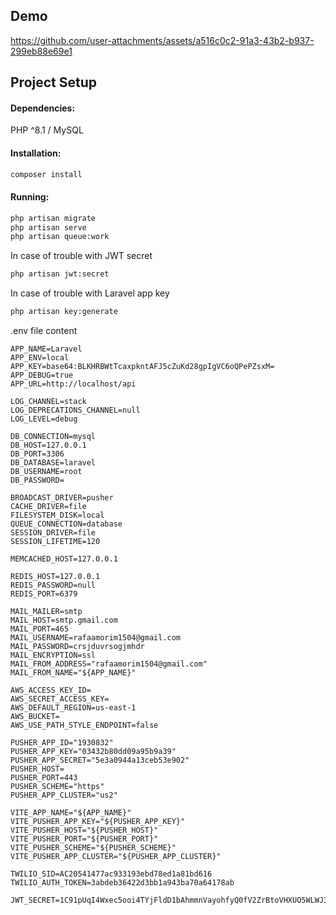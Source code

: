 ## Demo

https://github.com/user-attachments/assets/a516c0c2-91a3-43b2-b937-299eb88e69e1

## Project Setup

#### Dependencies:

PHP ^8.1 / MySQL

#### Installation: 

```sh
composer install
```
#### Running: 
```sh
php artisan migrate
php artisan serve
php artisan queue:work
```

In case of trouble with JWT secret
```sh
php artisan jwt:secret
```

In case of trouble with Laravel app key
```sh
php artisan key:generate
```

.env file content

```
APP_NAME=Laravel
APP_ENV=local
APP_KEY=base64:BLKHRBWtTcaxpkntAFJ5cZuKd28gpIgVC6oQPePZsxM=
APP_DEBUG=true
APP_URL=http://localhost/api

LOG_CHANNEL=stack
LOG_DEPRECATIONS_CHANNEL=null
LOG_LEVEL=debug

DB_CONNECTION=mysql
DB_HOST=127.0.0.1
DB_PORT=3306
DB_DATABASE=laravel
DB_USERNAME=root
DB_PASSWORD=

BROADCAST_DRIVER=pusher
CACHE_DRIVER=file
FILESYSTEM_DISK=local
QUEUE_CONNECTION=database
SESSION_DRIVER=file
SESSION_LIFETIME=120

MEMCACHED_HOST=127.0.0.1

REDIS_HOST=127.0.0.1
REDIS_PASSWORD=null
REDIS_PORT=6379

MAIL_MAILER=smtp
MAIL_HOST=smtp.gmail.com
MAIL_PORT=465
MAIL_USERNAME=rafaamorim1504@gmail.com
MAIL_PASSWORD=crsjduvrsogjmhdr
MAIL_ENCRYPTION=ssl
MAIL_FROM_ADDRESS="rafaamorim1504@gmail.com"
MAIL_FROM_NAME="${APP_NAME}"

AWS_ACCESS_KEY_ID=
AWS_SECRET_ACCESS_KEY=
AWS_DEFAULT_REGION=us-east-1
AWS_BUCKET=
AWS_USE_PATH_STYLE_ENDPOINT=false

PUSHER_APP_ID="1930832"
PUSHER_APP_KEY="03432b80dd09a95b9a39"
PUSHER_APP_SECRET="5e3a0944a13ceb53e902"
PUSHER_HOST=
PUSHER_PORT=443
PUSHER_SCHEME="https"
PUSHER_APP_CLUSTER="us2"

VITE_APP_NAME="${APP_NAME}"
VITE_PUSHER_APP_KEY="${PUSHER_APP_KEY}"
VITE_PUSHER_HOST="${PUSHER_HOST}"
VITE_PUSHER_PORT="${PUSHER_PORT}"
VITE_PUSHER_SCHEME="${PUSHER_SCHEME}"
VITE_PUSHER_APP_CLUSTER="${PUSHER_APP_CLUSTER}"

TWILIO_SID=AC20541477ac933193ebd78ed1a81bd616
TWILIO_AUTH_TOKEN=3abdeb36422d3bb1a943ba70a64178ab

JWT_SECRET=1C91pUqI4Wxec5ooi4TYjFldD1bAhmmnVayohfyQ0fV2ZrBtoVHXUO5WLWJ3C4Er
```
